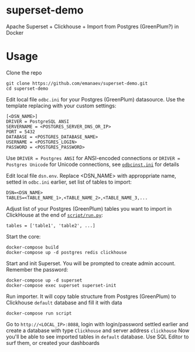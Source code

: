 # superset-demo
Apache Superset + Clickhouse + Import from Postgres (GreenPlum?) in Docker

# Usage
Clone the repo
```
git clone https://github.com/emanaev/superset-demo.git
cd superset-demo
```

Edit local file `odbc.ini` for your Postgres (GreenPlum) datasource. Use the template replacing <VARIABLES> with your custom settings:
```
[<DSN_NAME>]
DRIVER = PostgreSQL ANSI
SERVERNAME = <POSTGRES_SERVER_DNS_OR_IP>
PORT = 5432
DATABASE = <POSTGRES_DATABASE_NAME>
USERNAME = <POSTGRES_LOGIN>
PASSWORD = <POSTGRES_PASSWORD>
```

Use `DRIVER = Postgres ANSI` for ANSI-encoded connections or `DRIVER = Postgres Unicode` for Unicode connections, see [`odbcinst.ini`](https://github.com/emanaev/superset-demo/blob/master/clickhouse/odbcinst.ini) for details

Edit local file `dsn.env`. Replace <DSN_NAME> with approppriate name, setted in `odbc.ini` earlier, set list of tables to import:
```
DSN=<DSN_NAME>
TABLES=<TABLE_NAME_1>,<TABLE_NAME_2>,<TABLE_NAME_3,...
```
Adjust list of your Postgres (GreenPlum) tables you want to import in ClickHouse at the end of [`script/run.py`](https://github.com/emanaev/superset-demo/blob/master/script/run.py#L135):
```
tables = ['table1', 'table2', ...]
```
Start the core:
```
docker-compose build
docker-compose up -d postgres redis clickhouse
```
Start and init Superset. You will be prompted to create admin account. Remember the password:
```
docker-compose up -d superset
docker-compose exec superset superset-init
```
Run importer. It will copy table structure from Postgres (GreenPlum) to Clickhouse `default` database and fill it with data
```
docker-compose run script
```
Go to `http://<LOCAL_IP>:8088`, login with login/password settled earlier and create a database with type `Clickhouse` and server address `clickhouse`
Now you'll be able to see imported tables in `default` database. Use SQL Editor to surf them, or created your dashboards
